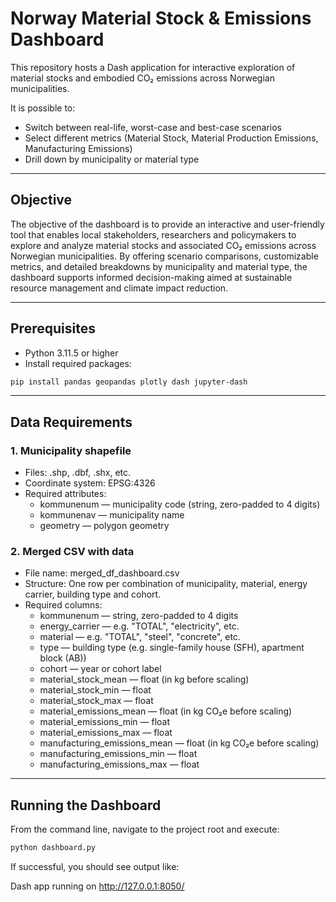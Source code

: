 # Norway Material Stock & Emissions Dashboard

This repository hosts a Dash application for interactive exploration of material stocks and embodied CO₂ emissions across Norwegian municipalities.

It is possible to:
- Switch between real-life, worst-case and best-case scenarios
- Select different metrics (Material Stock, Material Production Emissions, Manufacturing Emissions)
- Drill down by municipality or material type

---

## Objective

The objective of the dashboard is to provide an interactive and user-friendly tool that enables local stakeholders, researchers and policymakers to explore and analyze material stocks and associated CO₂ emissions across Norwegian municipalities. By offering scenario comparisons, customizable metrics, and detailed breakdowns by municipality and material type, the dashboard supports informed decision-making aimed at sustainable resource management and climate impact reduction.

---

## Prerequisites

- Python 3.11.5 or higher
- Install required packages:

```bash
pip install pandas geopandas plotly dash jupyter-dash
```

---

## Data Requirements

### 1. Municipality shapefile
- Files: .shp, .dbf, .shx, etc.
- Coordinate system: EPSG:4326
- Required attributes:
  - kommunenum — municipality code (string, zero-padded to 4 digits)
  - kommunenav — municipality name
  - geometry — polygon geometry

### 2. Merged CSV with data
- File name: merged_df_dashboard.csv
- Structure: One row per combination of municipality, material, energy carrier, building type and cohort.
- Required columns:
  - kommunenum — string, zero-padded to 4 digits
  - energy_carrier — e.g. "TOTAL", "electricity", etc.
  - material — e.g. "TOTAL", "steel", "concrete", etc.
  - type — building type (e.g. single-family house (SFH), apartment block (AB))
  - cohort — year or cohort label
  - material_stock_mean — float (in kg before scaling)
  - material_stock_min — float
  - material_stock_max — float
  - material_emissions_mean — float (in kg CO₂e before scaling)
  - material_emissions_min — float
  - material_emissions_max — float
  - manufacturing_emissions_mean — float (in kg CO₂e before scaling)
  - manufacturing_emissions_min — float
  - manufacturing_emissions_max — float

---

## Running the Dashboard

From the command line, navigate to the project root and execute:

```bash
python dashboard.py
```

If successful, you should see output like:

Dash app running on http://127.0.0.1:8050/
